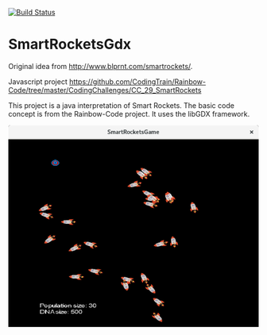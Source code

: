 [![Build Status](https://travis-ci.org/jaunerc/SmartRocketsGdx.svg?branch=master)](https://travis-ci.org/jaunerc/SmartRocketsGdx)
# SmartRocketsGdx

Original idea from http://www.blprnt.com/smartrockets/.

Javascript project https://github.com/CodingTrain/Rainbow-Code/tree/master/CodingChallenges/CC_29_SmartRockets

This project is a java interpretation of Smart Rockets. The basic code concept is from the Rainbow-Code project.
It uses the libGDX framework.

![Screenshot](https://github.com/jaunerc/SmartRocketsGdx/blob/master/doc/screenshot.png)
